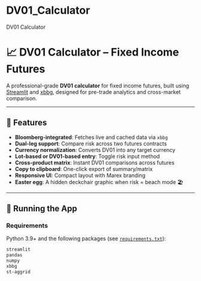 # DV01_Calculator
DV01 Calculator
# 📈 DV01 Calculator – Fixed Income Futures

A professional-grade **DV01 calculator** for fixed income futures, built using [Streamlit](https://streamlit.io/) and [xbbg](https://github.com/matthewgilbert/xbbg), designed for pre-trade analytics and cross-market comparison.

---

## 🧠 Features

- **Bloomberg-integrated**: Fetches live and cached data via `xbbg`
- **Dual-leg support**: Compare risk across two futures contracts
- **Currency normalization**: Converts DV01 into any target currency
- **Lot-based or DV01-based entry**: Toggle risk input method
- **Cross-product matrix**: Instant DV01 comparisons across futures
- **Copy to clipboard**: One-click export of summary/matrix
- **Responsive UI**: Compact layout with Marex branding
- **Easter egg**: A hidden deckchair graphic when risk = beach mode 🏖️

---

## 🚀 Running the App

### Requirements

Python 3.9+ and the following packages (see [`requirements.txt`](./requirements.txt)):

```bash
streamlit
pandas
numpy
xbbg
st-aggrid

